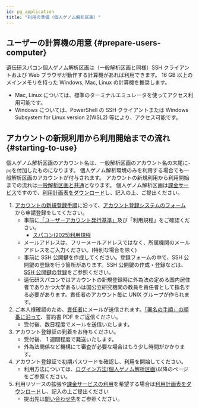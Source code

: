 ```yaml
---
id: pg_application
title: "利用の準備（個人ゲノム解析区画）"
---
```




## ユーザーの計算機の用意  {#prepare-users-computer}

遺伝研スパコン個人ゲノム解析区画は（一般解析区画と同様）SSH クライアントおよび Web ブラウザが動作する計算機があれば利用できます。 16 GB 以上のメインメモリを持った Windows, Mac, Linux の計算機を推奨します。

- Mac, Linux については、標準のターミナルエミュレータを使ってアクセス利用可能です。
- Windows については、PowerShell の SSH クライアントまたは Windows Subsystem for Linux version 2(WSL2) 等により、アクセス可能です。



## アカウントの新規利用から利用開始までの流れ {#starting-to-use}

個人ゲノム解析区画のアカウント名は、一般解析区画のアカウント名の末尾に`-pg`を付加したものになります。
個人ゲノム解析環境のみを利用する場合でも一般解析区画のアカウントが付与されます。
アカウントの新規利用から利用開始までの流れは[一般解析区画と共通](/guides/using_general_analysis_division/ga_application/#steps-from-application-to-start)となります。
個人ゲノム解析区画は[課金サービス](/application/billing_services)ですので、[利用計画表をダウンロード](/application/resource_extension)し、記入の上、ご提出ください。


1. [アカウントの新規登録手順](/application/registration)に沿って、[アカウント登録システムのフォーム](/blog/2024-10-25-account_system_maintenance)　<!-- (https://sc-account.ddbj.nig.ac.jp/application/registration) -->から申請登録をしてください。
    - 事前に[「ユーザーアカウント発行基準」](/application/terms_and_policies/user_account_issurance_criteria/)及び「利用規程」をご確認ください。
        - [スパコン(2025)利用規程](/application/terms_and_policies/terms_of_use_2025/)
    - メールアドレスは、フリーメールアドレスではなく、所属機関のメールアドレスをご入力ください。(特別な場合を除く)
    - 事前に SSH 公開鍵を作成してください。登録フォームの中で、SSH 公開鍵の登録を行う箇所があります。SSH 公開鍵の作成・登録などは、[SSH 公開鍵の登録](/application/ssh_keys)をご参照ください。
    - 遺伝研スパコンではアカウントの新規登録時に外為法の定める国内居住者でありかつ大学あるいは国公立研究機関の教員を責任者として指名する必要があります。責任者のアカウント毎に UNIX グループが作られます。
2. ご本人様確認のため、[責任者](/application/terms_and_policies/user_account_issurance_criteria/#the-responsible-persons-responsibilities)にメールが送信されます。[「署名の手順」の順番に沿って](/application/agreement_signing)、誓約書 PDF をご返信ください。
    - 受付後、数日程度でメールを送信いたします。
3. アカウント登録証の到着をお待ちください。
    - 受付後、 1 週間程度で発送いたします。
    - 外為法関係など機構にて審査が必要な場合はもう少し時間がかかります。
4. アカウント登録証で初期パスワードを確認し、利用を開始してください。
    - 利用方法については、[ログイン方法(個人ゲノム解析区画)](/guides/using_personal_genome_division/pg_login)以降のページをご参照ください。
5. 利用リソースの拡張や[課金サービスの利用](/application/billing_services)を希望する場合は[利用計画表をダウンロード](/application/resource_extension)し、記入の上ご提出ください
    - 提出先は[問い合わせ先](/application/reference)をご参照ください。



